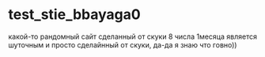 # test_stie_bbayaga0
какой-то рандомный сайт сделанный от скуки 8 числа 1месяца
является шуточным и просто сделайнный от скуки, да-да я знаю что говно))
